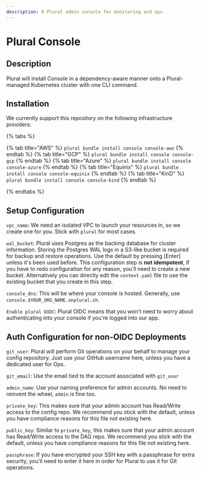 ```yaml
---
description: A Plural admin console for monitoring and ops.
---
```


# Plural Console

## Description

Plural will install Console in a dependency-aware manner onto a Plural-managed Kubernetes cluster with one
CLI command.

## Installation

We currently support this repository on the following infrastructure providers: 

{% tabs %}

{% tab title="AWS" %}
```plural bundle install console console-aws```
{% endtab %}
{% tab title="GCP" %}
```plural bundle install console console-gcp```
{% endtab %}
{% tab title="Azure" %}
```plural bundle install console console-azure```
{% endtab %}
{% tab title="Equinix" %}
```plural bundle install console console-equinix```
{% endtab %}
{% tab title="KinD" %}
```plural bundle install console console-kind```
{% endtab %}

{% endtabs %}

## Setup Configuration

`vpc_name`: We need an isolated VPC to launch your resources in, so we create one for you. Stick with `plural` for
most cases.

`wal_bucket`: Plural uses Postgres as the backing database for cluster information. Storing the Postgres WAL logs in a S3-like bucket is required for backup and restore operations.
Use the default by pressing [Enter] unless it's been used before. This configuration step is **not idempotent**, if you have to redo configuration
for any reason, you'll need to create a new bucket. Alternatively you can directly edit the `context.yaml` file to use
the existing bucket that you create in this step.

`console_dns`: This will be where your console is hosted. Generally, use `console.$YOUR_ORG_NAME.onplural.sh`.

`Enable plural OIDC`: Plural OIDC means that you won't need to worry about authenticating into your console if you're logged into our app.

## Auth Configuration for non-OIDC Deployments

`git_user`: Plural will perform Git operations on your behalf to manage your config repository. Just use your GitHub
username here, unless you have a dedicated user for Ops.

`git_email`: Use the email tied to the account associated with `git_user`

`admin_name`: Use your naming preference for admin accounts. No need to reinvent the wheel, `admin` is fine too.

`private_key`: This makes sure that your admin account has Read/Write access to the config repo. We recommend you stick with the default, unless you have 
compliance reasons for this file not existing here.

`public_key`: Similar to `private_key`, this makes sure that your admin account has Read/Write access to the DAG repo. We recommend you stick with the default, unless you have
compliance reasons for this file not existing here.

`passphrase`: If you have encrypted your SSH key with a passphrase for extra security, you'll need to enter it here in order
for Plural to use it for Git operations.